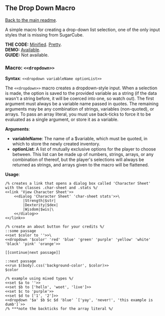 ## The Drop Down Macro

[Back to the main readme](https://github.com/ChapelR/custom-macros-for-sugarcube-2/blob/master/readme.md).

A simple macro for creating a drop-down list selection, one of the only input styles that is missing from SugarCube.

**THE CODE:** [Minified](https://github.com/ChapelR/custom-macros-for-sugarcube-2/blob/master/scripts/minified/dropdown.min.js). [Pretty](https://github.com/ChapelR/custom-macros-for-sugarcube-2/blob/master/scripts/dropdown.js).  
**DEMO:** [Available](http://holylandgame.com/custom-macros.html).  
**GUIDE:** Not available.

### Macro: `<<dropdown>>`

**Syntax**: `<<dropdown variableName optionList>>`

The `<<dropdown>>` macro creates a dropdown-style input.  When a selection is made, the option is saved to the provided variable as a string (if the data wasn't a string before, it will be coerced into one, so watch out).  The first argument must always be a variable name passed in quotes.  The remaining arguments may be any combination of strings, variables (non-quoted), or arrays.  To pass an array literal, you must use back-ticks to force it to be evaluated as a single argument, or store it as a variable.

**Arguments**:

 * **variableName**: The name of a $variable, which must be quoted, in which to store the newly created inventory.
 * **optionList**: A list of mutually exclusive options for the player to choose between.  This list can be made up of numbers, strings, arrays, or any combination of thereof, but the player's selections will always be returned as strings, and arrays given to the macro will be flattened.
 
**Usage**:
```
/% creates a link that opens a dialog box called 'Character Sheet' with the classes .char-sheet and .stats %/
<<link 'View Character Sheet'>>
	<<dialog 'Character Sheet' 'char-sheet stats'>>\
		|Strength|$str|
		|Dexterity|$dex|
		|Wisdom|$wis|\
	<</dialog>>
<</link>>

/% create an about button for your credits %/
::some passage
<<set $color to ''>>\
<<dropdown '$color' 'red' 'blue' 'green' 'purple' 'yellow' 'white' 'black' 'pink' 'orange'>>

[[continue|next passage]]

::next passage
<<run $(body).css('background-color', $color)>>
$color

/% example using mixed types %/
<<set $a to ''>>
<<set $b to ['hello', 'woot', 'live']>>
<<set $c to 'purple'>>
<<set $d to ['1', '2']>>
<<dropdown '$a' $b $c $d 'blue' `['yay', 'never!', 'this example is dumb']`>>
/% ***note the backticks for the array literal %/
```